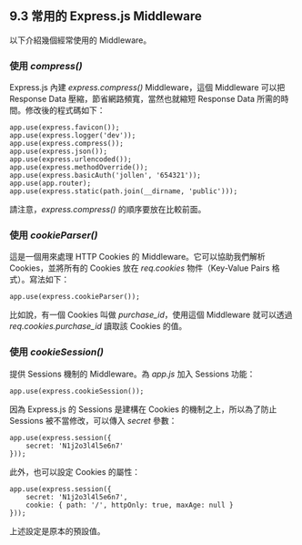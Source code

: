 ## 9.3 常用的 Express.js Middleware

以下介紹幾個經常使用的 Middleware。

### 使用 *compress()*

Express.js 內建 *express.compress()* Middleware，這個 Middleware 可以把 Response Data 壓縮，節省網路頻寬，當然也就縮短 Response Data 所需的時間。修改後的程式碼如下：

~~~~~~~~
app.use(express.favicon());
app.use(express.logger('dev'));
app.use(express.compress());
app.use(express.json());
app.use(express.urlencoded());
app.use(express.methodOverride());
app.use(express.basicAuth('jollen', '654321'));
app.use(app.router);
app.use(express.static(path.join(__dirname, 'public')));
~~~~~~~~

請注意，*express.compress()* 的順序要放在比較前面。

### 使用 *cookieParser()*

這是一個用來處理 HTTP Cookies 的 Middleware。它可以協助我們解析 Cookies，並將所有的 Cookies 放在 *req.cookies* 物件（Key-Value Pairs 格式）。寫法如下：

~~~~~~~~
app.use(express.cookieParser());
~~~~~~~~

比如說，有一個 Cookies 叫做 *purchase_id*，使用這個 Middleware 就可以透過 *req.cookies.purchase_id* 讀取該 Cookies 的值。

### 使用 *cookieSession()*

提供 Sessions 機制的 Middleware。為 *app.js* 加入 Sessions 功能：

~~~~~~~~
app.use(express.cookieSession());
~~~~~~~~

因為 Express.js 的 Sessions 是建構在 Cookies 的機制之上，所以為了防止 Sessions 被不當修改，可以傳入 *secret* 參數：

~~~~~~~~
app.use(express.session({
    secret: 'N1j2o3l4l5e6n7'
}));
~~~~~~~~

此外，也可以設定 Cookies 的屬性：

~~~~~~~~
app.use(express.session({
    secret: 'N1j2o3l4l5e6n7',
    cookie: { path: '/', httpOnly: true, maxAge: null }
}));
~~~~~~~~

上述設定是原本的預設值。